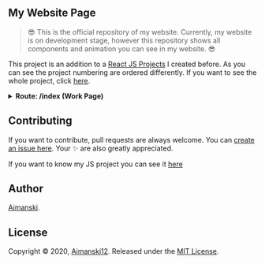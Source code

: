## My Website Page




> :sunglasses: This is the official repository of my website. Currently, my website is on development stage, however this repository shows all components and animation you can see in my website. :sunglasses: 

This project is an addition to a [React JS Projects]() I created before. As you can see the project numbering are ordered differently. If you want to see the whole project, click [here]().



<details>
  <summary><strong>Route: /index (Work Page)</strong></summary>

  <details>
  <summary><strong>Intro</strong></summary>

    ### Overview :sunglasses:

  > Currency converter app are one of the app ideas that really interests me most. I build this app to see how does the currency app works under the hood. Thank you for looking into this repo. All the data from this app are taken from [API Frankfurter](https://www.frankfurter.app/) and [Rest Countries](https://restcountries.eu/).

  [View it live from your browser.](http://bit.ly/2tFL0A3) Deployed with Firebase<br>
  [View project source code](https://github.com/Aimanski12/ReactJS_Projects/tree/proj18).<br>
  [Watch Short Video Clip](https://youtu.be/Bz_-G6Oi6R0) <br>

  <div float="left">
    <a href="https://youtu.be/Bz_-G6Oi6R0">
      <img src="https://github.com/Aimanski12/proj-resource/blob/master/libs/react/react18-currencyconverter.gif" alt="screen shot">
    </a>
  </div>

  </details>

</details>





## Contributing

If you want to contribute, pull requests are always welcome. You can [create an issue here](https://github.com/Aimanski12/myWebsite/issues/new).
Your :sparkles: are also greatly appreciated.

If you want to know my JS project you can see it [here](http://bit.ly/aiman-javascript-projects)

## Author

[Aimanski](http://bit.ly/aiman-profile-github).

## License 

Copyright © 2020, [Aimanski12](http://bit.ly/aiman-profile-github).
Released under the [MIT License](LICENSE).

